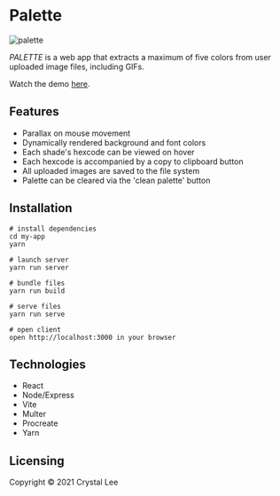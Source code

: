 # Palette
![palette](https://user-images.githubusercontent.com/52181740/138830927-3827056c-3ff1-4b33-b1ab-8de367379c15.gif)

*PALETTE* is a web app that extracts a maximum of five colors from user uploaded image files, including GIFs. 

Watch the demo [here]().

## Features
- Parallax on mouse movement
- Dynamically rendered background and font colors
- Each shade's hexcode can be viewed on hover
- Each hexcode is accompanied by a copy to clipboard button
- All uploaded images are saved to the file system
- Palette can be cleared via the 'clean palette' button

## Installation
```
# install dependencies
cd my-app
yarn

# launch server
yarn run server

# bundle files
yarn run build

# serve files
yarn run serve

# open client
open http://localhost:3000 in your browser
```

## Technologies
- React
- Node/Express
- Vite
- Multer
- Procreate
- Yarn

## Licensing
Copyright © 2021 Crystal Lee
